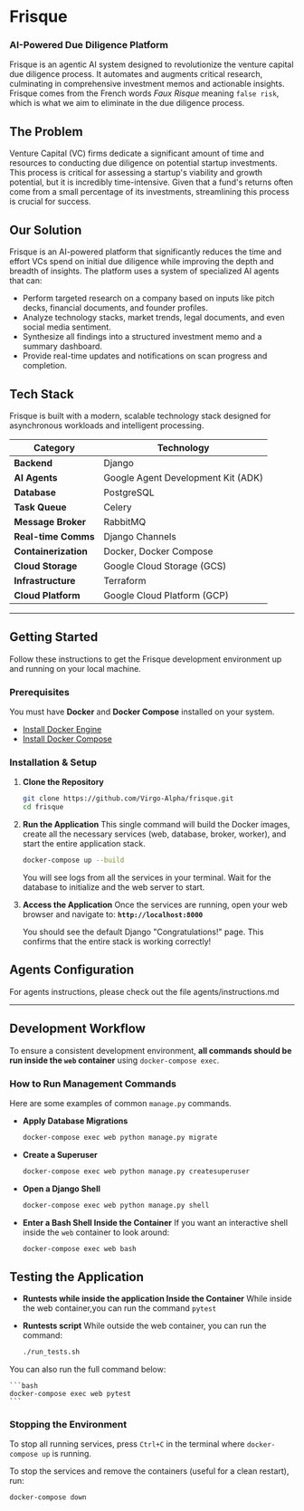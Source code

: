# Frisque

### AI-Powered Due Diligence Platform

Frisque is an agentic AI system designed to revolutionize the venture capital due diligence process. It automates and augments critical research, culminating in comprehensive investment memos and actionable insights. Frisque comes from the French words _Faux Risque_ meaning `false risk`, which is what we aim to eliminate in the due diligence process.

## The Problem

Venture Capital (VC) firms dedicate a significant amount of time and resources to conducting due diligence on potential startup investments. This process is critical for assessing a startup's viability and growth potential, but it is incredibly time-intensive. Given that a fund's returns often come from a small percentage of its investments, streamlining this process is crucial for success.

## Our Solution

Frisque is an AI-powered platform that significantly reduces the time and effort VCs spend on initial due diligence while improving the depth and breadth of insights. The platform uses a system of specialized AI agents that can:

  * Perform targeted research on a company based on inputs like pitch decks, financial documents, and founder profiles.
  * Analyze technology stacks, market trends, legal documents, and even social media sentiment.
  * Synthesize all findings into a structured investment memo and a summary dashboard.
  * Provide real-time updates and notifications on scan progress and completion.

## Tech Stack

Frisque is built with a modern, scalable technology stack designed for asynchronous workloads and intelligent processing.

| Category             | Technology                                                                          |
| -------------------- | ----------------------------------------------------------------------------------- |
| **Backend** | Django                                                                   |
| **AI Agents** | Google Agent Development Kit (ADK)                                       |
| **Database** | PostgreSQL                                                               |
| **Task Queue** | Celery                                                                   |
| **Message Broker** | RabbitMQ                                                                 |
| **Real-time Comms** | Django Channels                                                         |
| **Containerization** | Docker, Docker Compose                                                    |
| **Cloud Storage** | Google Cloud Storage (GCS)                                              |
| **Infrastructure** | Terraform                                                                |
| **Cloud Platform** | Google Cloud Platform (GCP)                                              |

-----

## Getting Started

Follow these instructions to get the Frisque development environment up and running on your local machine.

### Prerequisites

You must have **Docker** and **Docker Compose** installed on your system.

  * [Install Docker Engine](https://docs.docker.com/engine/install/)
  * [Install Docker Compose](https://docs.docker.com/compose/install/)

### Installation & Setup

1.  **Clone the Repository**

    ```bash
    git clone https://github.com/Virgo-Alpha/frisque.git
    cd frisque
    ```

2.  **Run the Application**
    This single command will build the Docker images, create all the necessary services (web, database, broker, worker), and start the entire application stack.

    ```bash
    docker-compose up --build
    ```

    You will see logs from all the services in your terminal. Wait for the database to initialize and the web server to start.

3.  **Access the Application**
    Once the services are running, open your web browser and navigate to:
    **`http://localhost:8000`**

    You should see the default Django "Congratulations\!" page. This confirms that the entire stack is working correctly\!

## Agents Configuration

For agents instructions, please check out the file agents/instructions.md

-----

## Development Workflow

To ensure a consistent development environment, **all commands should be run inside the `web` container** using `docker-compose exec`.

### How to Run Management Commands

Here are some examples of common `manage.py` commands.

  * **Apply Database Migrations**

    ```bash
    docker-compose exec web python manage.py migrate
    ```

  * **Create a Superuser**

    ```bash
    docker-compose exec web python manage.py createsuperuser
    ```

  * **Open a Django Shell**

    ```bash
    docker-compose exec web python manage.py shell
    ```

  * **Enter a Bash Shell Inside the Container**
    If you want an interactive shell inside the `web` container to look around:

    ```bash
    docker-compose exec web bash
    ```

## Testing the Application

  * **Runtests while inside the application Inside the Container**
    While inside the web container,you can run the command `pytest`

  * **Runtests script**
    While outside the web container, you can run the command:
    
    ```bash
    ./run_tests.sh
    ```

  You can also run the full command below:
  
    ```bash
    docker-compose exec web pytest
    ```


### Stopping the Environment

To stop all running services, press `Ctrl+C` in the terminal where `docker-compose up` is running.

To stop the services and remove the containers (useful for a clean restart), run:

```bash
docker-compose down
```